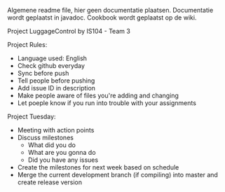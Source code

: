 Algemene readme file, hier geen documentatie plaatsen. Documentatie wordt geplaatst in javadoc. Cookbook wordt geplaatst op de wiki.

Project LuggageControl by IS104 - Team 3

Project Rules: 
* Language used: English 
* Check github everyday
* Sync before push 
* Tell people before pushing
* Add issue ID in description
* Make people aware of files you're adding and changing
* Let poeple know if you run into trouble with your assignments

Project Tuesday: 
* Meeting with action points 
* Discuss milestones 
    * What did you do 
    * What are you gonna do 
    * Did you have any issues
* Create the milestones for next week based on schedule
* Merge the current development branch (if compiling) into master and create release version

